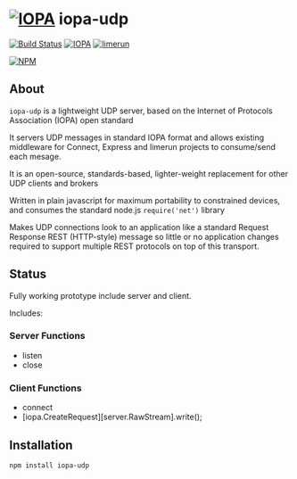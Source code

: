 # [![IOPA](http://iopa.io/iopa.png)](http://iopa.io) iopa-udp 

[![Build Status](https://api.shippable.com/projects/TBD/badge?branchName=master)](https://app.shippable.com/projects/TBD) 
[![IOPA](https://img.shields.io/badge/iopa-middleware-99cc33.svg?style=flat-square)](http://iopa.io)
[![limerun](https://img.shields.io/badge/limerun-certified-3399cc.svg?style=flat-square)](https://nodei.co/npm/limerun/)

[![NPM](https://nodei.co/npm/iopa-udp.png?downloads=true)](https://nodei.co/npm/iopa-udp/)

## About
`iopa-udp` is a lightweight UDP server, based on the Internet of Protocols Association (IOPA) open standard  

It servers UDP messages in standard IOPA format and allows existing middleware for Connect, Express and limerun projects to consume/send each mesage.

It is an open-source, standards-based, lighter-weight replacement for other UDP clients and brokers 

Written in plain javascript for maximum portability to constrained devices, and consumes the standard node.js `require('net')` library

Makes UDP connections look to an application like a standard Request Response REST (HTTP-style) message so little or no application changes required to support multiple REST protocols on top of this transport.

## Status

Fully working prototype include server and client.

Includes:

### Server Functions

  * listen
  * close
  
### Client Functions
  * connect
  * [iopa.CreateRequest][server.RawStream].write();
  
## Installation

    npm install iopa-udp

 